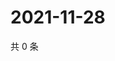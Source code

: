 # 2021-11-28

共 0 条

<!-- BEGIN WEIBO -->
<!-- 最后更新时间 Sun Nov 28 2021 11:00:50 GMT+0800 (China Standard Time) -->

<!-- END WEIBO -->

